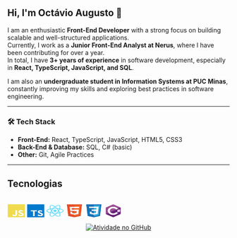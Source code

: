 ## Hi, I'm Octávio Augusto 👋  

I am an enthusiastic **Front-End Developer** with a strong focus on building scalable and well-structured applications.  
Currently, I work as a **Junior Front-End Analyst at Nerus**, where I have been contributing for over a year.  
In total, I have **3+ years of experience** in software development, especially in **React, TypeScript, JavaScript, and SQL**.  

I am also an **undergraduate student in Information Systems at PUC Minas**, constantly improving my skills and exploring best practices in software engineering.  

---

### 🛠️ Tech Stack
- **Front-End:** React, TypeScript, JavaScript, HTML5, CSS3  
- **Back-End & Database:** SQL, C# (basic)  
- **Other:** Git, Agile Practices  

---

## Tecnologias

<div style="display: inline_block"><br>
  <img align="center" alt="JavaScript" height="30" width="40" src="https://raw.githubusercontent.com/devicons/devicon/master/icons/javascript/javascript-plain.svg">
  <img align="center" alt="TypeScript" height="30" width="40" src="https://raw.githubusercontent.com/devicons/devicon/master/icons/typescript/typescript-plain.svg">
  <img align="center" alt="React" height="30" width="40" src="https://raw.githubusercontent.com/devicons/devicon/master/icons/react/react-original.svg">
  <img align="center" alt="HTML" height="30" width="40" src="https://raw.githubusercontent.com/devicons/devicon/master/icons/html5/html5-original.svg">
  <img align="center" alt="CSS" height="30" width="40" src="https://raw.githubusercontent.com/devicons/devicon/master/icons/css3/css3-original.svg">
  <img align="center" alt="CSharp" height="30" width="40" src="https://raw.githubusercontent.com/devicons/devicon/master/icons/csharp/csharp-original.svg">
</div>

<div align="center">

[![Atividade no GitHub](https://github-readme-activity-graph.vercel.app/graph?username=octaviocrv&bg_color=000000&color=00bfff&line=0011ff&point=00ccff&area=true&hide_border=true)](https://github.com/ashutosh00710/github-readme-activity-graph)

</div>
